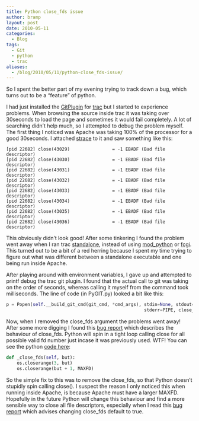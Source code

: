 ```yaml
---
title: Python close_fds issue
author: bramp
layout: post
date: 2010-05-11
categories:
  - Blog
tags:
  - Git
  - python
  - trac
aliases:
  - /blog/2010/05/11/python-close_fds-issue/
---
```

So I spent the better part of my evening trying to track down a bug, which turns out to be a &#8220;feature&#8221; of python.

I had just installed the [GitPlugin][1] for [trac][2] but I started to experience problems. When browsing the source inside trac it was taking over 30seconds to load the page and sometimes it would fail completely. A lot of searching didn&#8217;t help much, so I attempted to debug the problem myself. The first thing I noticed was Apache was taking 100% of the processor for a good 30seconds. I attached [strace][3] to it and saw something like this:

```text
[pid 22682] close(43029)                = -1 EBADF (Bad file descriptor)
[pid 22682] close(43030)                = -1 EBADF (Bad file descriptor)
[pid 22682] close(43031)                = -1 EBADF (Bad file descriptor)
[pid 22682] close(43032)                = -1 EBADF (Bad file descriptor)
[pid 22682] close(43033)                = -1 EBADF (Bad file descriptor)
[pid 22682] close(43034)                = -1 EBADF (Bad file descriptor)
[pid 22682] close(43035)                = -1 EBADF (Bad file descriptor)
[pid 22682] close(43036)                = -1 EBADF (Bad file descriptor)
```

This obviously didn&#8217;t look good! After some tinkering I found the problem went away when I ran trac [standalone][4], instead of using [mod_python][5] or [fcgi][6]. This turned out to be a bit of a red herring because I spent my time trying to figure out what was different between a standalone executable and one being run inside Apache.

After playing around with environment variables, I gave up and attempted to printf debug the trac git plugin. I found that the actual call to git was taking on the order of seconds, whereas calling it myself from the command took milliseconds. The line of code (in PyGIT.py) looked a bit like this:

```python
p = Popen(self.__build_git_cmd(git_cmd, *cmd_args), stdin=None, stdout=PIPE,
			                                        stderr=PIPE, close_fds=True)
```

Now, when I removed the close_fds argument the problems went away! After some more digging I found this [bug report][7] which describes the behaviour of close_fds. Python will spin in a tight loop calling close for all possible valid fd number just incase it was previously used. WTF! You can see the python [code here][8]:

```python
def _close_fds(self, but):
    os.closerange(3, but)
    os.closerange(but + 1, MAXFD)
```

So the simple fix to this was to remove the close_fds, so that Python doesn&#8217;t stupidly spin calling close(). I suspect the reason I only noticed this when running inside Apache, is because Apache must have a larger MAXFD. Hopefully in the future Python will change this behaviour and find a more sensible way to close all file descriptors, especially when I read this [bug report][9] which advises changing close_fds default to true.

 [1]: http://trac-hacks.org/wiki/GitPlugin
 [2]: http://trac.edgewall.org/
 [3]: http://en.wikipedia.org/wiki/Strace
 [4]: http://trac.edgewall.org/wiki/TracStandalone
 [5]: http://www.modpython.org/
 [6]: http://en.wikipedia.org/wiki/FastCGI
 [7]: http://bugs.python.org/issue8052
 [8]: http://svn.python.org/projects/python/tags/r311/Lib/subprocess.py
 [9]: http://bugs.python.org/issue7213
 
